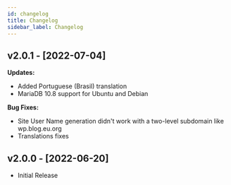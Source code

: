 ```yaml
---
id: changelog
title: Changelog
sidebar_label: Changelog
---
```


## v2.0.1 - [2022-07-04]

**Updates:**
- Added Portuguese (Brasil) translation
- MariaDB 10.8 support for Ubuntu and Debian

**Bug Fixes:**
- Site User Name generation didn't work with a two-level subdomain like wp.blog.eu.org
- Translations fixes

## v2.0.0 - [2022-06-20]

- Initial Release